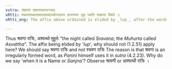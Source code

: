 ```yaml
---
sutra: संज्ञायां स्रवणाश्वत्थाभ्याम्
vRtti: श्चवणशब्दादश्वत्थशब्दाच्चोत्पन्नस्य प्रत्ययस्य लुब् भवति संज्ञायां विषये ॥
vRtti_eng: The affix above ordained is elided by _lup_, after the words _Sravana_ and _Asvatha_, when the whole word so formed is an appellation, and there is specification of time.

---
```

Thus श्रवणा रात्रिः, अश्वत्थो मुहूर्तः "the night called _Sravana_; the _Muhurta_ called _Asvattha_". The affix being elided by '_lup_', why should not (1.2.51) apply here? We should say श्रवणा रात्रिः and not श्चवण रात्रिः The reason is that श्रवणा is an irregularly formed word, as _Panini_ himself uses it in _sutra_ (4.2.23). Why do we say 'when it is a Name or _Sanjna_'? Observe श्रावणी or आश्वत्थी रात्रिः ।